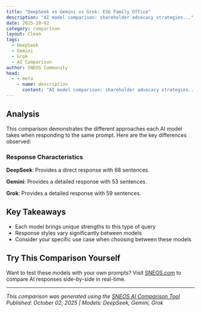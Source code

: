 ```yaml
---
title: "DeepSeek vs Gemini vs Grok: ESG Family Office"
description: "AI model comparison: shareholder advocacy strategies..."
date: 2025-10-02
category: comparison
layout: Clean
tags:
  - DeepSeek
  - Gemini
  - Grok
  - AI Comparison
author: SNEOS Community
head:
  - - meta
    - name: description
      content: "AI model comparison: shareholder advocacy strategies..."
---
```


<ChatComparison
  title="DeepSeek vs Gemini vs Grok: ESG Family Office"
  prompt="shareholder advocacy strategies"
  :responses='{
    "DeepSeek": "Of course. Shareholder advocacy is a powerful strategy used by investors to influence corporate behavior on environmental, social, and governance (ESG) issues without divesting (selling their shares).\n\nHere is a comprehensive overview of shareholder advocacy strategies, from the most common to the most advanced.\n\n### The Core Philosophy\nThe underlying principle is that addressing ESG risks (like climate change, labor practices, or poor governance) is essential for protecting and enhancing the long-term value of the investment. Advocates argue that good ESG performance correlates with reduced risk and stronger financial performance.\n\n---\n\n### Tier 1: Foundational \u0026 Low-Intensity Strategies\n\nThese are the first steps most investors, including large asset managers, take.\n\n**1. Direct Engagement (Dialogue)**\n*   **What it is:** Private, direct communication between the shareholder (or a group of shareholders) and a company\u0027s management or board of directors.\n*   **How it works:** Investors schedule meetings, calls, or send letters to discuss specific concerns (e.g., carbon emissions targets, diversity data, political spending). The goal is to persuade management to change a policy or practice.\n*   **Best for:** Complex issues that require nuanced discussion and where companies may be open to change but need guidance.\n\n**2. Proxy Voting**\n*   **What it is:** Using shareholder voting rights on resolutions and board appointments at a company\u0027s Annual General Meeting (AGM).\n*   **How it works:**\n    *   **Shareholder Proposals:** Investors file resolutions requesting the company take a specific action (e.g., report on plastic use, improve human rights due diligence). All shareholders then vote on it.\n    *   **Management Proposals:** Investors vote on company-sponsored items, such as electing directors or approving executive pay (\u0022Say-on-Pay\u0022). Voting against management sends a powerful signal.\n*   **Best for:** Issues that have reached a public stage or where dialogue has failed. It\u0027s a way to formally gauge the sentiment of the entire shareholder base.\n\n---\n\n### Tier 2: Escalated \u0026 Collaborative Strategies\n\nWhen foundational strategies don\u0027t yield results, investors escalate their efforts.\n\n**3. Coalition Building**\n*   **What it is:** Joining forces with other investors to amplify their voice and influence. There is strength in numbers.\n*   **How it works:** Through organizations like:\n    *   **Ceres:** A nonprofit that networks investors, companies, and public interest groups.\n    *   **Principles for Responsible Investment (PRI):** A UN-supported initiative with thousands of signatories who commit to incorporating ESG issues.\n    *   **Interfaith Center on Corporate Responsibility (ICCR):** A coalition of faith-based and values-driven investors.\n*   **Best for:** Any major issue where a unified front is necessary to get a company\u0027s attention.\n\n**4. Public Campaigns**\n*   **What it is:** Using media and public pressure to highlight a company\u0027s shortcomings.\n*   **How it works:** Issuing press releases, publishing open letters, running social media campaigns, or engaging with journalists to shine a light on the issue. This is often used by activist NGOs that are also shareholders.\n*   **Best for:** When a company is particularly unresponsive to private engagement and the issue has significant public interest.\n\n**5. Proxy Fights (A Form of Shareholder Activism)**\n*   **What it is:** A more aggressive and costly strategy to replace one or more members of the company\u0027s board of directors.\n*   **How it works:** A shareholder (or group) nominates an alternative slate of directors they believe will better oversee the company and address the issues of concern. This is a direct challenge to management\u0027s control.\n*   **Best for:** Situations where poor governance is seen as the root cause of the problem and current directors are unaccountable.\n\n---\n\n### Tier 3: Advanced \u0026 Legalistic Strategies\n\nThese are high-stakes strategies typically employed by sophisticated investors.\n\n**6. Submitting \u0026 Withdrawing Proposals**\n*   **What it is:** A strategic dance around shareholder resolutions.\n*   **How it works:** An investor files a proposal to be voted on. Then, if the company agrees to negotiate and make meaningful commitments, the investor **withdraws** the proposal. This is a \u0022win\u0022 for both sides\u2014the company avoids a public vote and the investor achieves their goal.\n*   **Best for:** Investors who are serious about achieving change and are skilled negotiators.\n\n**7. Litigation**\n*   **What it is:** Using the legal system to force change.\n*   **How it works:** Filing a lawsuit against the company or its directors for breaches of fiduciary duty. For example, suing for failing to manage a clear and material ESG risk that has harmed the company.\n*   **Best for:** Extreme cases where a company\u0027s actions (or inactions) have clearly violated laws or their fiduciary duties, causing demonstrable harm.\n\n---\n\n### Key Issue Areas for Shareholder Advocacy\n\nThese strategies are applied to a wide range of concerns:\n\n*   **Environmental (E):**\n    *   Climate Change (emissions reporting, net-zero targets)\n    *   Water Stewardship\n    *   Plastic Pollution \u0026 Waste\n    *   Deforestation \u0026 Biodiversity\n*   **Social (S):**\n    *   Labor Standards \u0026 Human Rights in Supply Chains\n    *   Workplace Diversity, Equity, and Inclusion (DEI)\n    *   Data Privacy \u0026 Cybersecurity\n    *   Community Relations\n*   **Governance (G):**\n    *   Executive Compensation\n    *   Board Diversity and Independence\n    *   Political Lobbying and Expenditures\n    *   Shareholder Rights (e.g., proxy access)\n\n### Who Practices Shareholder Advocacy?\n\n*   **Asset Managers:** Large firms like BlackRock, Vanguard, and State Street now engage heavily on ESG issues due to client demand.\n*   **Public Pension Funds:** Often leaders in advocacy due to their long-term investment horizons (e.g., CalPERS, NY State Common Retirement Fund).\n*   **Faith-Based Investors:** Pioneers of the movement, using their investments to align with their moral values.\n*   **Foundations \u0026 Endowments:** Similarly motivated by mission alignment.\n*   **NGOs \u0026 Activist Funds:** Often buy shares specifically to advocate for change from within.\n*   **Individual Investors:** Can participate by voting their proxies and joining coalitions.\n\n### The \u0022Quiet vs. Loud\u0022 Debate\n\nA key tension in the field is between:\n*   **Quet Engagement:** Preferred by many large asset managers who believe private dialogue is more effective and preserves business relationships.\n*   **Loud Advocacy:** Preferred by activists and NGOs who believe public pressure and voting are necessary to hold companies accountable.\n\nIn practice, a **mixed strategy** is often most effective: starting with private dialogue and escalating to public tactics if progress stalls.",
    "Gemini": "Shareholder advocacy strategies are actions that shareholders take to influence a company\u0027s policies, practices, and performance. They can range from friendly engagement to more confrontational tactics. Here\u0027s a breakdown of common strategies, categorized by approach:\n\n**I. Collaborative and Constructive Engagement (Low-Intensity)**\n\n*   **Direct Dialogue/Engagement:**\n    *   **Meeting with Management:** This is often the first step. Shareholders can request meetings with company executives, board members, or investor relations teams to discuss concerns, ask questions, and offer suggestions.\n    *   **Letters and Emails:** Sending written communication outlining specific issues and proposed solutions.\n    *   **Informal Discussions:** Participating in conferences, webinars, or other events to network with company representatives and exchange views.\n\n    *   **Goals:** Build relationships, gain information, understand management\u0027s perspective, and influence decision-making behind the scenes.\n\n*   **Proxy Voting:**\n    *   **Voting on Resolutions:** Using proxy votes to support or oppose management proposals or shareholder-sponsored resolutions.  This is a powerful tool, particularly with larger shareholdings.\n    *   **Voting Abstention:**  A form of protest used when a shareholder disagrees with a proposal but doesn\u0027t want to actively oppose it.  It signals concern without requiring a specific negative vote.\n    *   **Goal:** Exercise voting rights to reflect shareholder views and influence company direction on specific issues.\n\n**II. Formal Channels and Public Pressure (Medium-Intensity)**\n\n*   **Shareholder Proposals:**\n    *   **Submitting Resolutions:** Shareholders who meet specific ownership requirements can submit proposals for inclusion in the company\u0027s proxy statement and voted on at the annual meeting.\n    *   **Focus Areas:** These often address environmental, social, and governance (ESG) issues such as climate change, diversity, executive compensation, human rights, and corporate governance structures.\n    *   **Goal:** Bring specific issues to the attention of all shareholders, force management to address them publicly, and potentially change company policies.\n\n*   **Public Statements and Media Engagement:**\n    *   **Press Releases:** Issuing press releases to announce concerns or actions related to the company.\n    *   **Public Letters:** Writing open letters to the company or its stakeholders.\n    *   **Media Interviews:** Speaking with journalists to share perspectives and raise awareness about specific issues.\n    *   **Social Media Campaigns:** Using social media platforms to engage with other shareholders, the public, and the company itself.\n\n    *   **Goal:** Increase public awareness of issues, put pressure on management to take action, and influence public opinion.\n\n**III.  Intense Activism and Legal Options (High-Intensity)**\n\n*   **Proxy Fights:**\n    *   **Nominating Directors:** Putting forward a slate of alternative directors to challenge the existing board.  This is a complex and expensive undertaking.\n    *   **Soliciting Votes:** Actively campaigning to persuade other shareholders to vote for the dissident slate of directors.\n    *   **Goal:** Replace existing board members with individuals who are more aligned with the activist shareholder\u0027s vision.\n\n*   **Legal Action:**\n    *   **Derivative Lawsuits:** Filing lawsuits on behalf of the company against its directors or officers for breaches of fiduciary duty.\n    *   **Securities Litigation:** Suing the company for violations of securities laws, such as misrepresentation or insider trading.\n    *   **Goal:** Hold management accountable for wrongdoing and seek financial redress for the company and its shareholders.\n\n*   **Divestment/Selling Shares (Indirect)**\n    *   **Selling Shares:**  While not directly advocating, selling shares can create downward pressure on the stock price, signaling dissatisfaction to the market and potentially prompting action from the company to address shareholder concerns.\n    *   **Divestment Campaigns:**  Larger institutional investors may divest from companies with problematic practices, particularly related to ESG concerns.  The threat of divestment can be a powerful motivator for change.\n    *   **Goal:** Exert economic pressure and send a strong signal to the company and the market about the shareholder\u0027s disapproval.\n\n**Factors Influencing Strategy Choice**\n\nThe choice of strategy depends on several factors:\n\n*   **Size of Shareholding:** Larger shareholders have more influence and can pursue more aggressive tactics.\n*   **Nature of the Issue:** More serious or urgent issues may warrant more forceful action.\n*   **Company\u0027s Responsiveness:**  If the company is receptive to dialogue, collaborative approaches may be more effective.\n*   **Activist\u0027s Resources:** Proxy fights and legal action are expensive and time-consuming.\n*   **Reputation Risk:** Aggressive tactics can damage the activist\u0027s reputation.\n*   **Legal and Regulatory Environment:**  Shareholder rights and regulations vary by jurisdiction.\n*   **Other Shareholders\u0027 Views:**  Building a coalition of supportive shareholders can significantly increase the chances of success.\n\n**Important Considerations for Shareholders:**\n\n*   **Due Diligence:** Thoroughly research the issue and gather evidence to support your claims.\n*   **Clear Objectives:** Define your goals and desired outcomes.\n*   **Professional Advice:** Consult with legal, financial, and communications professionals.\n*   **Long-Term Perspective:**  Shareholder advocacy can be a long and challenging process.\n*   **Ethical Considerations:**  Act in good faith and avoid spreading misinformation.\n*   **Documentation:**  Keep detailed records of all communications and actions.\n*   **Understand the Company\u0027s Bylaws:** These dictate the process for submitting proposals and nominating directors.\n\n**Trends in Shareholder Advocacy:**\n\n*   **Increased Focus on ESG:**  ESG issues are increasingly prominent in shareholder activism.\n*   **Rise of Passive Investing:**  Large passive investors (like index funds) are under pressure to engage more actively with companies on ESG issues.\n*   **Collaboration Among Investors:**  Shareholders are increasingly working together to amplify their influence.\n*   **Data-Driven Activism:**  Activists are using data analytics to identify companies with poor performance and to target their campaigns more effectively.\n\nBy understanding the various strategies available and the factors that influence their effectiveness, shareholders can play a meaningful role in shaping corporate behavior and promoting long-term value creation.\n",
    "Grok": "Shareholder advocacy strategies are approaches used by shareholders to influence a company\u0027s policies, practices, or governance by leveraging their ownership stakes. These strategies are often employed by activist investors, institutional investors, or advocacy groups to push for changes in areas such as environmental impact, social responsibility, corporate governance, or financial performance. Below are some common shareholder advocacy strategies:\n\n### 1. **Engagement and Dialogue**\n   - **Description**: Shareholders directly engage with company management or the board of directors to discuss concerns and propose changes.\n   - **How It Works**: This often involves private meetings, letters, or calls to express views on specific issues like sustainability practices or executive compensation.\n   - **Goal**: Build a collaborative relationship to influence decision-making without escalating to public confrontation.\n   - **Example**: Institutional investors like BlackRock or Vanguard often engage in private discussions with companies to advocate for better ESG (Environmental, Social, and Governance) practices.\n\n### 2. **Filing Shareholder Resolutions**\n   - **Description**: Shareholders submit formal proposals (resolutions) for a vote at the company\u2019s Annual General Meeting (AGM).\n   - **How It Works**: Resolutions can address issues like climate change policies, diversity on the board, or executive pay. Even if the resolution doesn\u2019t pass, it can pressure the company to act due to public attention.\n   - **Goal**: Raise awareness among other shareholders and force the company to address specific issues.\n   - **Example**: In 2021, a small activist fund, Engine No. 1, successfully used a shareholder resolution to push ExxonMobil to adopt stronger climate goals and elect new board members.\n\n### 3. **Proxy Voting**\n   - **Description**: Shareholders use their voting rights during AGMs to support or oppose management proposals or board candidates.\n   - **How It Works**: Institutional investors or coalitions of shareholders may vote in favor of resolutions that align with their advocacy goals or withhold votes from directors they believe are underperforming.\n   - **Goal**: Influence corporate governance and signal discontent with management.\n   - **Example**: Pension funds often vote against excessive CEO compensation packages to advocate for fair pay practices.\n\n### 4. **Activist Campaigns**\n   - **Description**: Activist investors take a more aggressive approach by acquiring a significant stake in a company and publicly pushing for major changes.\n   - **How It Works**: Tactics can include public letters, media campaigns, or nominating alternative board members (proxy contests) to challenge the current leadership.\n   - **Goal**: Force structural changes, such as divestitures, cost-cutting, or strategic shifts.\n   - **Example**: Carl Icahn\u2019s campaigns against companies like Apple and Dell to push for stock buybacks or other value-enhancing measures.\n\n### 5. **Coalition Building**\n   - **Description**: Shareholders collaborate with other investors, advocacy groups, or stakeholders to amplify their influence.\n   - **How It Works**: Groups like the Interfaith Center on Corporate Responsibility (ICCR) or Climate Action 100\u002B coordinate efforts to press companies on issues like human rights or carbon emissions.\n   - **Goal**: Increase voting power and public pressure by uniting stakeholders with shared objectives.\n   - **Example**: Climate Action 100\u002B has successfully pressured major oil companies like Shell to commit to net-zero emissions targets.\n\n### 6. **Public Campaigns and Media Advocacy**\n   - **Description**: Shareholders use media and public platforms to draw attention to their concerns and pressure companies.\n   - **How It Works**: This can involve issuing press releases, organizing protests, or leveraging social media to highlight issues like labor practices or environmental damage.\n   - **Goal**: Generate public and investor scrutiny to compel the company to act.\n   - **Example**: Activist shareholders have used media campaigns to criticize companies like Nike over supply chain labor issues.\n\n### 7. **Divestment or Threat of Divestment**\n   - **Description**: Shareholders sell or threaten to sell their stakes in a company to signal disapproval of its practices.\n   - **How It Works**: Divestment can harm a company\u2019s stock price and reputation, especially if done by large institutional investors.\n   - **Goal**: Pressure the company to change by creating financial and reputational consequences.\n   - **Example**: University endowments and pension funds have divested from fossil fuel companies to advocate for climate-friendly policies.\n\n### 8. **Litigation**\n   - **Description**: Shareholders may file lawsuits against a company or its executives for breaches of fiduciary duty or other legal violations.\n   - **How It Works**: Legal action can be used to challenge decisions that harm shareholder value or violate governance standards.\n   - **Goal**: Seek accountability, financial compensation, or policy changes through the courts.\n   - **Example**: Shareholders sued Volkswagen after the 2015 emissions scandal, alleging misrepresentation of the company\u2019s environmental impact.\n\n### Key Considerations for Shareholder Advocacy:\n   - **Ownership Size**: The larger the stake a shareholder holds, the more influence they typically have.\n   - **Regulatory Environment**: Rules for filing resolutions, proxy voting, and engaging in activism vary by country (e.g., SEC rules in the U.S.).\n   - **Alignment of Interests**: Successful advocacy often requires aligning goals with other shareholders or stakeholders.\n   - **Risk of Backlash**: Aggressive strategies like public campaigns or litigation can damage relationships with management or other investors.\n\n### Tools and Platforms for Advocacy:\n   - **Proxy Advisory Firms**: Firms like ISS (Institutional Shareholder Services) and Glass Lewis provide recommendations on how to vote on resolutions.\n   - **Shareholder Networks**: Groups like As You Sow or ShareAction help coordinate advocacy efforts.\n   - **Annual Reports and AGMs**: These provide opportunities to raise issues directly with management and other shareholders.\n\nShareholder advocacy has grown in importance with the rise of ESG concerns and the increasing influence of institutional investors. By employing a mix of these strategies, shareholders can effectively push for changes that align with their values or financial objectives. Which strategy to use depends on the issue, the company\u2019s responsiveness, and the resources and influence of the advocating shareholder. Would you like a deeper dive into a specific strategy or example?"
  }'
  published-date="10:31"
/>

## Analysis

This comparison demonstrates the different approaches each AI model takes when responding to the same prompt. Here are the key differences observed:

### Response Characteristics

**DeepSeek**: Provides a direct response with 68 sentences. 

**Gemini**: Provides a detailed response with 53 sentences. 

**Grok**: Provides a detailed response with 59 sentences. 

## Key Takeaways

- Each model brings unique strengths to this type of query
- Response styles vary significantly between models
- Consider your specific use case when choosing between these models

## Try This Comparison Yourself

Want to test these models with your own prompts? Visit [SNEOS.com](https://sneos.com) to compare AI responses side-by-side in real-time.

---

*This comparison was generated using the [SNEOS AI Comparison Tool](https://sneos.com)*
*Published: October 02, 2025 | Models: DeepSeek, Gemini, Grok*
